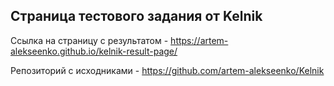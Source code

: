 ## Страница тестового задания от Kelnik

Ссылка на страницу с результатом - https://artem-alekseenko.github.io/kelnik-result-page/

Репозиторий с исходниками - https://github.com/artem-alekseenko/Kelnik
